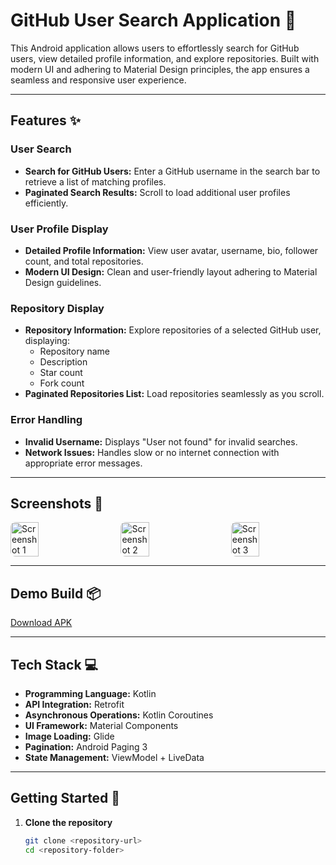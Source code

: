 # GitHub User Search Application 📱

This Android application allows users to effortlessly search for GitHub users, view detailed profile information, and explore repositories. Built with modern UI and adhering to Material Design principles, the app ensures a seamless and responsive user experience.

---

## Features ✨

### User Search
- **Search for GitHub Users:** Enter a GitHub username in the search bar to retrieve a list of matching profiles.
- **Paginated Search Results:** Scroll to load additional user profiles efficiently.

### User Profile Display
- **Detailed Profile Information:** View user avatar, username, bio, follower count, and total repositories.
- **Modern UI Design:** Clean and user-friendly layout adhering to Material Design guidelines.

### Repository Display
- **Repository Information:** Explore repositories of a selected GitHub user, displaying:
  - Repository name
  - Description
  - Star count
  - Fork count
- **Paginated Repositories List:** Load repositories seamlessly as you scroll.

### Error Handling
- **Invalid Username:** Displays "User not found" for invalid searches.
- **Network Issues:** Handles slow or no internet connection with appropriate error messages.

---

## Screenshots 📸

<div style="display: flex; justify-content: space-between; gap: 10px;">
    <img src="https://github.com/user-attachments/assets/ac30c3f6-e2b4-4c67-81e4-9204b6c1664d" alt="Screenshot 1" style="width: 30%; border-radius: 8px;">
    <img src="https://github.com/user-attachments/assets/83893e02-9744-4db1-9837-14960a5f7335" alt="Screenshot 2" style="width: 30%; border-radius: 8px;">
    <img src="https://github.com/user-attachments/assets/81dcaf59-e923-456d-bc6f-cd48a4229a1c" alt="Screenshot 3" style="width: 30%; border-radius: 8px;">
</div>



---

## Demo Build 📦

<a href="https://drive.google.com/file/d/196Vrm1qXyiQc2NV1sx6Kb9oIJeLC8ZII/view?usp=sharing" target="_blank">Download APK</a>

---

## Tech Stack 💻

- **Programming Language:** Kotlin  
- **API Integration:** Retrofit  
- **Asynchronous Operations:** Kotlin Coroutines  
- **UI Framework:** Material Components  
- **Image Loading:** Glide  
- **Pagination:** Android Paging 3  
- **State Management:** ViewModel + LiveData  

---

## Getting Started 🚀

1. **Clone the repository**  
   ```bash
   git clone <repository-url>
   cd <repository-folder>
